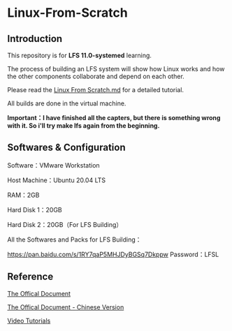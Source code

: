 # Linux-From-Scratch
## Introduction

This repository is for **LFS 11.0-systemed** learning. 

The process of building an LFS system will show how Linux works and how the other components collaborate and depend on each other. 

Please read the [Linux From Scratch.md](https://github.com/Eilopyq/Linux-From-Scratch/blob/main/Linux%20From%20Scratch.md) for a detailed tutorial.

All builds are done in the virtual machine.

**Important：I have finished all the capters, but there is something wrong with it. So i'll try make lfs again from the beginning.**

## Softwares & Configuration

Software：VMware Workstation

Host Machine：Ubuntu 20.04 LTS

RAM：2GB

Hard Disk 1：20GB

Hard Disk 2：20GB（For LFS Building）

All the Softwares and Packs for LFS Building：

https://pan.baidu.com/s/1RY7qaP5MHJDyBGSq7Dkppw 
Password：LFSL 

## Reference

[The Offical Document](https://www.linuxfromscratch.org/lfs/view/stable/index.html)

[The Offical Document - Chinese Version](https://bf.mengyan1223.wang/lfs/zh_CN/11.0-systemd/LFS-SYSD-BOOK.html)

[Video Tutorials](https://www.youtube.com/watch?v=9TYr1mCzMcg&list=PLyc5xVO2uDsAlIkKBIGauDQ6LejoQovyL)





